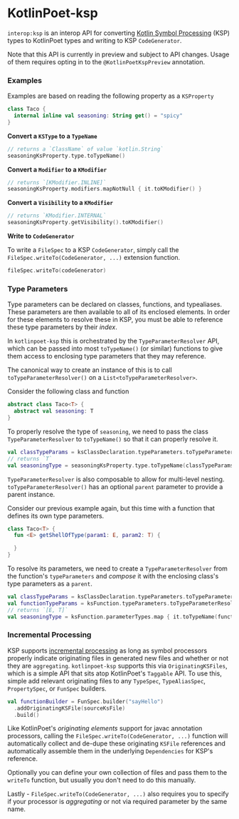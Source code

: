 KotlinPoet-ksp
==============

`interop:ksp` is an interop API for converting
[Kotlin Symbol Processing](https://github.com/google/ksp) (KSP) types to KotlinPoet types and
writing to KSP `CodeGenerator`.

Note that this API is currently in preview and subject to API changes. Usage of them requires opting
in to the `@KotlinPoetKspPreview` annotation.

### Examples

Examples are based on reading the following property as a `KSProperty`

```kotlin
class Taco {
  internal inline val seasoning: String get() = "spicy"
}
```

**Convert a `KSType` to a `TypeName`**

```kotlin
// returns a `ClassName` of value `kotlin.String`
seasoningKsProperty.type.toTypeName()
```

**Convert a `Modifier` to a `KModifier`**

```kotlin
// returns `[KModifier.INLINE]`
seasoningKsProperty.modifiers.mapNotNull { it.toKModifier() }
```

**Convert a `Visibility` to a `KModifier`**

```kotlin
// returns `KModifier.INTERNAL`
seasoningKsProperty.getVisibility().toKModifier()
```

**Write to `CodeGenerator`**

To write a `FileSpec` to a KSP `CodeGenerator`, simply call the `FileSpec.writeTo(CodeGenerator, ...)`
extension function.

```kotlin
fileSpec.writeTo(codeGenerator)
```

### Type Parameters

Type parameters can be declared on classes, functions, and typealiases. These parameters are then
available to all of its enclosed elements. In order for these elements to resolve these in KSP, you
must be able to reference these type parameters by their _index_.

In `kotlinpoet-ksp` this is orchestrated by the `TypeParameterResolver` API, which can be passed
into most `toTypeName()` (or similar) functions to give them access to enclosing type parameters
that they may reference.

The canonical way to create an instance of this is to call `toTypeParameterResolver()` on a
`List<toTypeParameterResolver>`.

Consider the following class and function

```kotlin
abstract class Taco<T> {
  abstract val seasoning: T
}
```

To properly resolve the type of `seasoning`, we need to pass the class `TypeParameterResolver` to
`toTypeName()` so that it can properly resolve it.

```kotlin
val classTypeParams = ksClassDeclaration.typeParameters.toTypeParameterResolver()
// returns `T`
val seasoningType = seasoningKsProperty.type.toTypeName(classTypeParams)
```

`TypeParameterResolver` is also composable to allow for multi-level nesting. `toTypeParameterResolver()`
has an optional `parent` parameter to provide a parent instance.

Consider our previous example again, but this time with a function that defines its own type parameters.

```kotlin
class Taco<T> {
  fun <E> getShellOfType(param1: E, param2: T) {

  }
}
```

To resolve its parameters, we need to create a `TypeParameterResolver` from the function's
`typeParameters` and _compose_ it with the enclosing class's type parameters as a `parent`.

```kotlin
val classTypeParams = ksClassDeclaration.typeParameters.toTypeParameterResolver()
val functionTypeParams = ksFunction.typeParameters.toTypeParameterResolver(parent = classTypeParams)
// returns `[E, T]`
val seasoningType = ksFunction.parameterTypes.map { it.toTypeName(functionTypeParams) }
```

### Incremental Processing

KSP supports [incremental processing](https://github.com/google/ksp/blob/main/docs/incremental.md) as
long as symbol processors properly indicate originating files in generated new files and whether or
not they are `aggregating`. `kotlinpoet-ksp` supports this via `OriginatingKSFiles`, which is a simple
API that sits atop KotlinPoet's `Taggable` API. To use this, simple add relevant originating files to
any `TypeSpec`, `TypeAliasSpec`, `PropertySpec`, or `FunSpec` builders.

```kotlin
val functionBuilder = FunSpec.builder("sayHello")
  .addOriginatingKSFile(sourceKsFile)
  .build()
```

Like KotlinPoet's _originating elements_ support for javac annotation processors, calling the
`FileSpec.writeTo(CodeGenerator, ...)` function will automatically collect and de-dupe these originating
`KSFile` references and automatically assemble them in the underlying `Dependencies` for KSP's reference.

Optionally you can define your own collection of files and pass them to the `writeTo` function, but usually
you don't need to do this manually.

Lastly - `FileSpec.writeTo(CodeGenerator, ...)` also requires you to specify if your processor is
_aggregating_ or not via required parameter by the same name.
